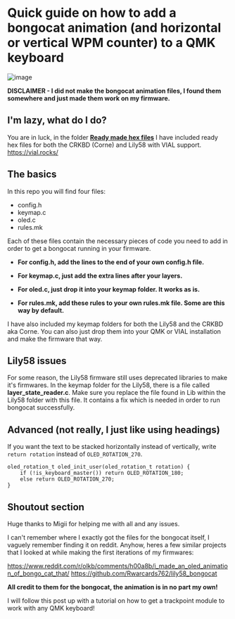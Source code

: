 # Quick guide on how to add a bongocat animation (and horizontal or vertical WPM counter) to a QMK keyboard

![image](https://user-images.githubusercontent.com/64993772/194180420-2b6859c4-54dd-4eb3-a3be-3f8097f9c58e.png)

**DISCLAIMER - I did not make the bongocat animation files, I found them somewhere and just made them work on my firmware.**

## I'm lazy, what do I do?

You are in luck, in the folder [**Ready made hex files**](https://github.com/CountKeepo/Bongocat-animation-in-QMK-and-VIAL/tree/main/Ready%20made%20HEX%20files) I have included ready hex files for both the CRKBD (Corne) and Lily58 with VIAL support.
https://vial.rocks/

## The basics

In this repo you will find four files:
- config.h
- keymap.c
- oled.c
- rules.mk

Each of these files contain the necessary pieces of code you need to add in order to get a bongocat running in your firmware.

- **For config.h, add the lines to the end of your own config.h file.**

- **For keymap.c, just add the extra lines after your layers.**

- **For oled.c, just drop it into your keymap folder. It works as is.**

- **For rules.mk, add these rules to your own rules.mk file. Some are this way by default.**


I have also included my keymap folders for both the Lily58 and the CRKBD aka Corne. You can also just drop them into your QMK or VIAL installation and make the firmware that way.

## Lily58 issues

For some reason, the Lily58 firmware still uses deprecated libraries to make it's firmwares. In the keymap folder for the Lily58, there is a file called **layer_state_reader.c**. Make sure you replace the file found in Lib within the Lily58 folder with this file. It contains a fix which is needed in order to run bongocat successfully.

## Advanced (not really, I just like using headings)

If you want the text to be stacked horizontally instead of vertically, write ```return rotation``` instead of ```OLED_ROTATION_270```.

```
oled_rotation_t oled_init_user(oled_rotation_t rotation) {
	if (!is_keyboard_master()) return OLED_ROTATION_180;
    else return OLED_ROTATION_270;
}
```

## Shoutout section
Huge thanks to Migii for helping me with all and any issues. 

I can't remember where I exactly got the files for the bongocat itself, I vaguely remember finding it on reddit. 
Anyhow, heres a few similar projects that I looked at while making the first iterations of my firmwares:

https://www.reddit.com/r/olkb/comments/h00a8b/i_made_an_oled_animation_of_bongo_cat_that/
https://github.com/Rwarcards762/lily58_bongocat

**All credit to them for the bongocat, the animation is in no part my own!**

I will follow this post up with a tutorial on how to get a trackpoint module to work with any QMK keyboard!

